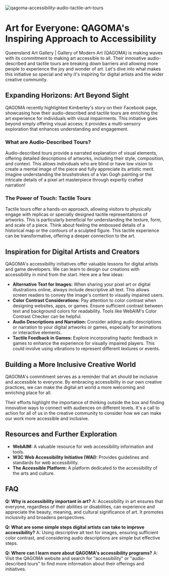 ![qagoma-accessibility-audio-tactile-art-tours](https://images.pexels.com/photos/6654007/pexels-photo-6654007.jpeg?auto=compress&cs=tinysrgb&fit=crop&h=627&w=1200)

# Art for Everyone: QAGOMA's Inspiring Approach to Accessibility

Queensland Art Gallery | Gallery of Modern Art (QAGOMA) is making waves with its commitment to making art accessible to all. Their innovative audio-described and tactile tours are breaking down barriers and allowing more people to experience the joy and wonder of art. Let's dive into what makes this initiative so special and why it's inspiring for digital artists and the wider creative community.

## Expanding Horizons: Art Beyond Sight

QAGOMA recently highlighted Kimberley's story on their Facebook page, showcasing how their audio-described and tactile tours are enriching the art experience for individuals with visual impairments. This initiative goes beyond simply offering visual access; it provides a multi-sensory exploration that enhances understanding and engagement.

### What are Audio-Described Tours?

Audio-described tours provide a narrated explanation of visual elements, offering detailed descriptions of artworks, including their style, composition, and context. This allows individuals who are blind or have low vision to create a mental image of the piece and fully appreciate its artistic merit. Imagine understanding the brushstrokes of a Van Gogh painting or the intricate details of a pixel art masterpiece through expertly crafted narration!

### The Power of Touch: Tactile Tours

Tactile tours offer a hands-on approach, allowing visitors to physically engage with replicas or specially designed tactile representations of artworks. This is particularly beneficial for understanding the texture, form, and scale of a piece. Think about feeling the embossed details of a historical map or the contours of a sculpted figure. This tactile experience can be transformative, offering a deeper connection to the art.

## Inspiration for Digital Artists and Creators

QAGOMA's accessibility initiatives offer valuable lessons for digital artists and game developers. We can learn to design our creations with accessibility in mind from the start. Here are a few ideas:

*   **Alternative Text for Images:** When sharing your pixel art or digital illustrations online, always include descriptive alt text. This allows screen readers to convey the image's content to visually impaired users.
*   **Color Contrast Considerations:** Pay attention to color contrast when designing websites, apps, or games. Ensure sufficient contrast between text and background colors for readability. Tools like WebAIM's Color Contrast Checker can be helpful.
*   **Audio Descriptions and Narration:** Consider adding audio descriptions or narration to your digital artworks or games, especially for animations or interactive elements.
*   **Tactile Feedback in Games:** Explore incorporating haptic feedback in games to enhance the experience for visually impaired players. This could involve using vibrations to represent different textures or events.

## Building a More Inclusive Creative World

QAGOMA's commitment serves as a reminder that art should be inclusive and accessible to everyone. By embracing accessibility in our own creative practices, we can make the digital art world a more welcoming and enriching place for all.

Their efforts highlight the importance of thinking outside the box and finding innovative ways to connect with audiences on different levels. It's a call to action for all of us in the creative community to consider how we can make our work more accessible and inclusive.

## Resources and Further Exploration

*   **WebAIM:** A valuable resource for web accessibility information and tools.
*   **W3C Web Accessibility Initiative (WAI):** Provides guidelines and standards for web accessibility.
*   **The Accessible Platform:** A platform dedicated to the accessibility of the arts and culture.

## FAQ

**Q: Why is accessibility important in art?**
A: Accessibility in art ensures that everyone, regardless of their abilities or disabilities, can experience and appreciate the beauty, meaning, and cultural significance of art. It promotes inclusivity and broadens perspectives.

**Q: What are some simple steps digital artists can take to improve accessibility?**
A: Using descriptive alt text for images, ensuring sufficient color contrast, and considering audio descriptions are simple but effective steps. 

**Q: Where can I learn more about QAGOMA's accessibility programs?**
A: Visit the QAGOMA website and search for "accessibility" or "audio-described tours" to find more information about their offerings and initiatives.
